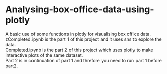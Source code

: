 # Analysing-box-office-data-using-plotly
A basic use of some functions in plotly for visualising box office data.<br>
zCompleted.ipynb is the part 1 of this project and it uses sns to explore the data.<br>
Completed.ipynb is the part 2 of this project which uses plotly to make interactive plots of the same dataset.<br>
Part 2 is in continuation of part 1 and threfore you need to run part 1 before part2.
